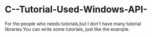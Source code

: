 # C--Tutorial-Used-Windows-API-
For the people who needs tutorials,but I don't have many tutorial libraries.You can write some tutorials, just like the example.
